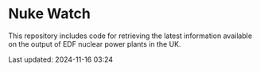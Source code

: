 # Nuke Watch

This repository includes code for retrieving the latest information available on the output of EDF nuclear power plants in the UK.

Last updated: 2024-11-16 03:24